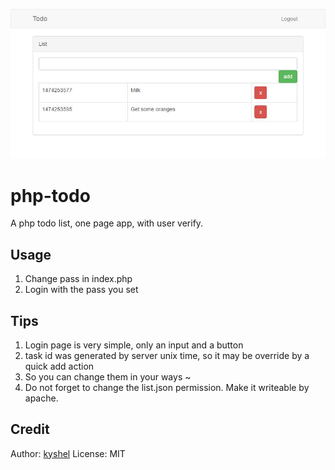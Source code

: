 ![php-todo-sample](https://raw.githubusercontent.com/kyshel/file/master/repo/php-todo-sample.jpg)

# php-todo
A php todo list, one page app, with user verify.

## Usage
1. Change pass in index.php  
2. Login with the pass you set

## Tips
1. Login page is very simple, only an input and a button  
2. task id was generated by server unix time, so it may be override by a quick add action  
3. So you can change them in your ways ~  
4. Do not forget to change the list.json permission. Make it writeable by apache.

## Credit
Author: [kyshel](https://github.com/kyshel)
License: MIT
